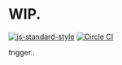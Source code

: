 
# WIP.
[![js-standard-style](https://img.shields.io/badge/code%20style-standard-brightgreen.svg)](http://standardjs.com/)
[![Circle CI](https://circleci.com/gh/hknd/howmuch-web.svg?style=svg)](https://circleci.com/gh/hknd/howmuch-web)

trigger..
